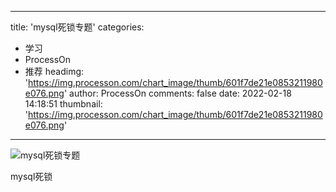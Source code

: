 
---
title: 'mysql死锁专题'
categories: 
 - 学习
 - ProcessOn
 - 推荐
headimg: 'https://img.processon.com/chart_image/thumb/601f7de21e0853211980e076.png'
author: ProcessOn
comments: false
date: 2022-02-18 14:18:51
thumbnail: 'https://img.processon.com/chart_image/thumb/601f7de21e0853211980e076.png'
---

<div>   
<img class="thumb" alt="mysql死锁专题" src="https://img.processon.com/chart_image/thumb/601f7de21e0853211980e076.png" referrerpolicy="no-referrer">
<p>mysql死锁</p>  
</div>
            